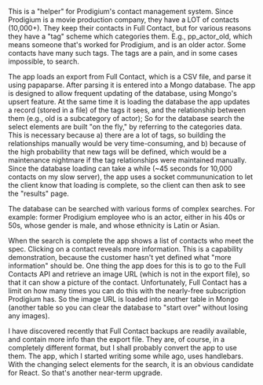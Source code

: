 This is a "helper" for Prodigium's contact management system.  Since Prodigium is a movie production company, they have a LOT of contacts (10,000+).  They keep their contacts in Full Contact, but for various reasons they have a "tag" scheme which categories them.  E.g., pp_actor_old, which means someone that's worked for Prodigium, and is an older actor.  Some contacts have many such tags.  The tags are a pain, and in some cases impossible, to search.

The app loads an export from Full Contact, which is a CSV file, and parse it using papaparse. After parsing it is entered into a Mongo database.  The app is designed to allow frequent updating of the database, using Mongo's upsert feature.  At the same time it is loading the database the app updates a record (stored in a file) of the tags it sees, and the relationship between them (e.g., old is a subcategory of actor);  So for the database search the select elements are built "on the fly," by referring to the categories data.  This is necessary because a) there are a lot of tags, so building the relationships manually would be very time-consuming, and b) because of the high probability that new tags will be defined, which would be a maintenance nightmare if the tag relationships were maintained manually.  Since the database loading can take a while (~45 seconds for 10,000 contacts on my slow server), the app uses a socket commununication to let the client know that loading is complete, so the client can then ask to see the "results" page.

The database can be searched with various forms of complex searches.  For example: former Prodigium employee who is an actor, either in his 40s or 50s, whose gender is male, and whose ethnicity is Latin or Asian.

When the search is complete the app shows a list of contacts who meet the spec.  Clicking on a contact reveals more information.  This is a capability demonstration, because the customer hasn't yet defined what "more information" should be.  One thing the app does for this is to go to the Full Contacts API and retrieve an image URL (which is not in the export file), so that it can show a picture of the contact.  Unfortunately, Full Contact has a limit on how many times you can do this with the nearly-free subscription Prodigium has.  So the image URL is loaded into another table in Mongo (another table so you can clear the database to "start over" without losing any images).

I have discovered recently that Full Contact backups are readily available, and contain more info than the export file.  They are, of course, in a completely different format, but I shall probably convert the app to use them.  The app, which I started writing some while ago, uses handlebars. With the changing select elements for the search, it is an obvious candidate for React.  So that's another near-term upgrade.



